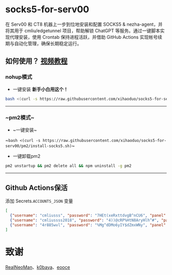# socks5-for-serv00
在 Serv00 和 CT8 机器上一步到位地安装和配置 SOCKS5 & nezha-agent，并将其用于 cmliu/edgetunnel 项目，帮助解锁 ChatGPT 等服务。通过一键脚本实现代理安装，使用 Crontab 保持进程活跃，并借助 GitHub Actions 实现帐号续期与自动化管理，确保长期稳定运行。

## 如何使用？ [视频教程](https://youtu.be/L6gPyyD3dUw)

### nohup模式
- 一键安装 **新手小白用这个！**
```bash
bash <(curl -s https://raw.githubusercontent.com/xihaoduo/socks5-for-serv00/main/install-socks5.sh)
```
----
### ~pm2模式~
- ~一键安装~

~`bash <(curl -s https://raw.githubusercontent.com/xihaoduo/socks5-for-serv00/pm2/install-socks5.sh)`~


- 一键卸载pm2
```bash
pm2 unstartup && pm2 delete all && npm uninstall -g pm2
```
----
## Github Actions保活
添加 Secrets.`ACCOUNTS_JSON` 变量
```json
[
  {"username": "cmliusss", "password": "7HEt(xeRxttdvgB^nCU6", "panel": "panel4.serv00.com", "ssh": "s4.serv00.com"},
  {"username": "cmliussss2018", "password": "4))@cRP%HtN8AryHlh^#", "panel": "panel7.serv00.com", "ssh": "s7.serv00.com"},
  {"username": "4r885wvl", "password": "%Mg^dDMo6yIY$dZmxWNy", "panel": "panel.ct8.pl", "ssh": "s1.ct8.pl"}
]
```

# 致谢
[RealNeoMan](https://github.com/Neomanbeta/ct8socks)、[k0baya](https://github.com/k0baya/nezha4serv00)、[eooce](https://github.com/eooce)
